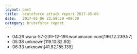 ```yaml
---
layout: post
title:  bruteforce attack report 2017-05-06
date:   2017-05-06 23:59:59 +09:00
category: bruteforce report
---
```


* 04:26 wana-57-239-12-196.wanamaroc.com[196.12.239.57]
* 05:38 unknown[119.10.82.90]
* 06:33 unknown[41.82.155.139]
